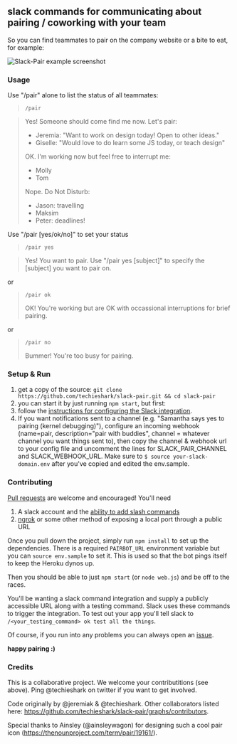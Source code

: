 
## slack commands for communicating about pairing / coworking with your team

So you can find teammates to pair on the company website or a bite to eat, for example:

<img src="https://cloud.githubusercontent.com/assets/1072292/11916732/29b14076-a749-11e5-8434-4a345f5256ed.png" alt="Slack-Pair example screenshot">


### Usage

Use "/pair" alone to list the status of all teammates:

> `/pair`

> Yes! Someone should come find me now. Let's pair:
>
> * Jeremia: "Want to work on design today! Open to other ideas." <br>
> * Giselle: "Would love to do learn some JS today, or teach design"
>
> OK. I'm working now but feel free to interrupt me:
>
>  * Molly
>  * Tom
>
> Nope. Do Not Disturb:
>
>  * Jason: travelling
>  * Maksim
>  * Peter: deadlines!

Use "/pair [yes/ok/no]" to set your status

> `/pair yes`

> Yes! You want to pair.
> Use "/pair yes [subject]" to specify the [subject] you want to pair on.

or

> `/pair ok`
>
> OK! You're working but are OK with occassional interruptions for brief pairing.

or

> `/pair no`
>
> Bummer! You're too busy for pairing.

### Setup & Run

1. get a copy of the source: `git clone https://github.com/techieshark/slack-pair.git && cd slack-pair`
2. you can start it by just running `npm start`, but first:
3. follow the [instructions for configuring the Slack integration](https://github.com/techieshark/slack-pair/issues/14).
4. If you want notifications sent to a channel (e.g. "Samantha says yes to pairing (kernel debugging)"), configure an incoming webhook (name=pair, description="pair with buddies", channel = whatever channel you want things sent to), then copy the channel & webhook url to your config file and uncomment the lines for SLACK_PAIR_CHANNEL and SLACK_WEBHOOK_URL. Make sure to `$ source your-slack-domain.env` after you've copied and edited the env.sample.

### Contributing

[Pull requests](https://help.github.com/articles/using-pull-requests/) are welcome and encouraged! You'll need

1. A slack account and the [ability to add slash commands](http://YOURTEAMNAME.slack.com/services/new/slash-commands)
2. [ngrok](https://ngrok.com/) or some other method of exposing a local port through a public URL

Once you pull down the project, simply run `npm install` to set up the dependencies. There is a required `PAIRBOT_URL` environment variable but you can `source env.sample` to set it. This is used so that the bot pings itself to keep the Heroku dynos up.

Then you should be able to just `npm start` (or `node web.js`) and be off to the races.

You'll be wanting a slack command integration and supply a publicly accessible URL along with a testing command. Slack uses these commands to trigger the integration. To test out your app you'll tell slack to `/<your_testing_command> ok test all the things`.

Of course, if you run into any problems you can always open an [issue](https://github.com/techieshark/slack-pair/issues).

**happy pairing :)**


### Credits

This is a collaborative project. We welcome your contributitions (see above). Ping @techieshark on twitter if you want to get involved.

Code originally by @jeremiak & @techieshark. Other collaborators listed here: https://github.com/techieshark/slack-pair/graphs/contributors.

Special thanks to Ainsley (@ainsleywagon) for designing such a cool pair icon (https://thenounproject.com/term/pair/19161/).
